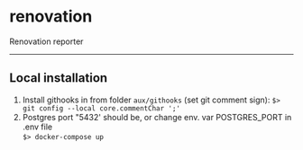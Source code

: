 # renovation
Renovation reporter

----

## Local installation ##
1. Install githooks in from folder `aux/githooks`
   (set git comment sign):
`$> git config --local core.commentChar ';'`
2. Postgres port "5432' should be, or change env. var POSTGRES_PORT in .env file  
`$> docker-compose up`
